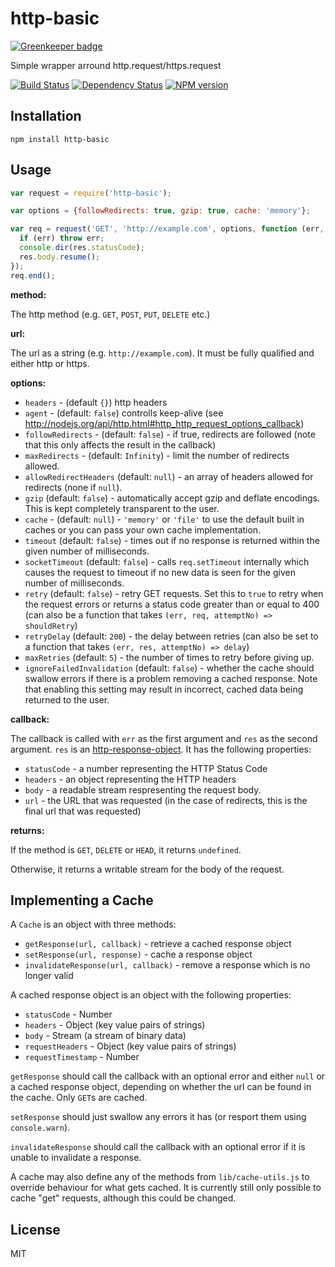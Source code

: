 # http-basic

[![Greenkeeper badge](https://badges.greenkeeper.io/ForbesLindesay/http-basic.svg)](https://greenkeeper.io/)

Simple wrapper arround http.request/https.request

[![Build Status](https://img.shields.io/travis/ForbesLindesay/http-basic/master.svg)](https://travis-ci.org/ForbesLindesay/http-basic)
[![Dependency Status](https://img.shields.io/david/ForbesLindesay/http-basic.svg)](https://david-dm.org/ForbesLindesay/http-basic)
[![NPM version](https://img.shields.io/npm/v/http-basic.svg)](https://www.npmjs.org/package/http-basic)

## Installation

    npm install http-basic

## Usage

```js
var request = require('http-basic');

var options = {followRedirects: true, gzip: true, cache: 'memory'};

var req = request('GET', 'http://example.com', options, function (err, res) {
  if (err) throw err;
  console.dir(res.statusCode);
  res.body.resume();
});
req.end();
```

**method:**

The http method (e.g. `GET`, `POST`, `PUT`, `DELETE` etc.)

**url:**

The url as a string (e.g. `http://example.com`).  It must be fully qualified and either http or https.

**options:**

 - `headers` - (default `{}`) http headers
 - `agent` - (default: `false`) controlls keep-alive (see http://nodejs.org/api/http.html#http_http_request_options_callback)
 - `followRedirects` - (default: `false`) - if true, redirects are followed (note that this only affects the result in the callback)
 - `maxRedirects` - (default: `Infinity`) - limit the number of redirects allowed.
 - `allowRedirectHeaders` (default: `null`) - an array of headers allowed for redirects (none if `null`).
 - `gzip` (default: `false`) - automatically accept gzip and deflate encodings.  This is kept completely transparent to the user.
 - `cache` - (default: `null`) - `'memory'` or `'file'` to use the default built in caches or you can pass your own cache implementation.
 - `timeout` (default: `false`) - times out if no response is returned within the given number of milliseconds.
 - `socketTimeout` (default: `false`) - calls `req.setTimeout` internally which causes the request to timeout if no new data is seen for the given number of milliseconds.
 - `retry` (default: `false`) - retry GET requests.  Set this to `true` to retry when the request errors or returns a status code greater than or equal to 400 (can also be a function that takes `(err, req, attemptNo) => shouldRetry`)
 - `retryDelay` (default: `200`) - the delay between retries (can also be set to a function that takes `(err, res, attemptNo) => delay`)
 - `maxRetries` (default: `5`) - the number of times to retry before giving up.
 - `ignoreFailedInvalidation` (default: `false`) - whether the cache should swallow errors if there is a problem removing a cached response. Note that enabling this setting may result in incorrect, cached data being returned to the user.

**callback:**

The callback is called with `err` as the first argument and `res` as the second argument. `res` is an [http-response-object](https://github.com/ForbesLindesay/http-response-object).  It has the following properties:

 - `statusCode` - a number representing the HTTP Status Code
 - `headers` - an object representing the HTTP headers
 - `body` - a readable stream respresenting the request body.
 - `url` - the URL that was requested (in the case of redirects, this is the final url that was requested)

**returns:**

If the method is `GET`, `DELETE` or `HEAD`, it returns `undefined`.

Otherwise, it returns a writable stream for the body of the request.

## Implementing a Cache

A `Cache` is an object with three methods:

 - `getResponse(url, callback)` - retrieve a cached response object
 - `setResponse(url, response)` - cache a response object
 - `invalidateResponse(url, callback)` - remove a response which is no longer valid

A cached response object is an object with the following properties:

 - `statusCode` - Number
 - `headers` - Object (key value pairs of strings)
 - `body` - Stream (a stream of binary data)
 - `requestHeaders` - Object (key value pairs of strings)
 - `requestTimestamp` - Number

`getResponse` should call the callback with an optional error and either `null` or a cached response object, depending on whether the url can be found in the cache.  Only `GET`s are cached.

`setResponse` should just swallow any errors it has (or resport them using `console.warn`).

`invalidateResponse` should call the callback with an optional error if it is unable to invalidate a response.

A cache may also define any of the methods from `lib/cache-utils.js` to override behaviour for what gets cached.  It is currently still only possible to cache "get" requests, although this could be changed.

## License

  MIT
